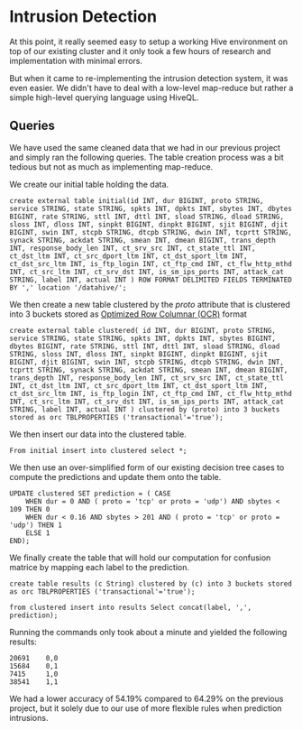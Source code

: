 # Intrusion Detection

At this point, it really seemed easy to setup a working Hive environment on top of our existing cluster and it only took a few hours of research and implementation with minimal errors.

But when it came to re-implementing the intrusion detection system, it was even easier. We didn't have to deal with a low-level map-reduce but rather a simple high-level querying language using HiveQL.

## Queries

We have used the same cleaned data that we had in our previous project and simply ran the following queries. The table creation process was a bit tedious but not as much as implementing map-reduce.

We create our initial table holding the data.

```
create external table initial(id INT, dur BIGINT, proto STRING, service STRING, state STRING, spkts INT, dpkts INT, sbytes INT, dbytes BIGINT, rate STRING, sttl INT, dttl INT, sload STRING, dload STRING, sloss INT, dloss INT, sinpkt BIGINT, dinpkt BIGINT, sjit BIGINT, djit BIGINT, swin INT, stcpb STRING, dtcpb STRING, dwin INT, tcprtt STRING, synack STRING, ackdat STRING, smean INT, dmean BIGINT, trans_depth INT, response_body_len INT, ct_srv_src INT, ct_state_ttl INT, ct_dst_ltm INT, ct_src_dport_ltm INT, ct_dst_sport_ltm INT, ct_dst_src_ltm INT, is_ftp_login INT, ct_ftp_cmd INT, ct_flw_http_mthd INT, ct_src_ltm INT, ct_srv_dst INT, is_sm_ips_ports INT, attack_cat STRING, label INT, actual INT ) ROW FORMAT DELIMITED FIELDS TERMINATED BY ',' location '/datahive/';
```

We then create a new table clustered by the *proto* attribute that is clustered into 3 buckets stored as [Optimized Row Columnar (OCR)](https://cwiki.apache.org/confluence/display/Hive/LanguageManual+ORC) format

```
create external table clustered( id INT, dur BIGINT, proto STRING, service STRING, state STRING, spkts INT, dpkts INT, sbytes BIGINT, dbytes BIGINT, rate STRING, sttl INT, dttl INT, sload STRING, dload STRING, sloss INT, dloss INT, sinpkt BIGINT, dinpkt BIGINT, sjit BIGINT, djit BIGINT, swin INT, stcpb STRING, dtcpb STRING, dwin INT, tcprtt STRING, synack STRING, ackdat STRING, smean INT, dmean BIGINT, trans_depth INT, response_body_len INT, ct_srv_src INT, ct_state_ttl INT, ct_dst_ltm INT, ct_src_dport_ltm INT, ct_dst_sport_ltm INT, ct_dst_src_ltm INT, is_ftp_login INT, ct_ftp_cmd INT, ct_flw_http_mthd INT, ct_src_ltm INT, ct_srv_dst INT, is_sm_ips_ports INT, attack_cat STRING, label INT, actual INT ) clustered by (proto) into 3 buckets stored as orc TBLPROPERTIES ('transactional'='true');
```

We then insert our data into the clustered table.

``` 
From initial insert into clustered select *;
```

We then use an over-simplified form of our existing decision tree cases to compute the predictions and update them onto the table.

``` 
UPDATE clustered SET prediction = ( CASE 
	WHEN dur = 0 AND ( proto = 'tcp' or proto = 'udp') AND sbytes < 109 THEN 0
	WHEN dur < 0.16 AND sbytes > 201 AND ( proto = 'tcp' or proto = 'udp') THEN 1
	ELSE 1
END);
```

We finally create the table that will hold our computation for confusion matrice by mapping each label to the prediction.

```
create table results (c String) clustered by (c) into 3 buckets stored as orc TBLPROPERTIES ('transactional'='true');

from clustered insert into results Select concat(label, ',', prediction);
```

Running the commands only took about a minute and yielded the following results:

```
20691    0,0
15684    0,1
7415     1,0
38541    1,1
```

We had a lower accuracy of 54.19% compared to 64.29% on the previous project, but it solely due to our use of more flexible rules when prediction intrusions.
